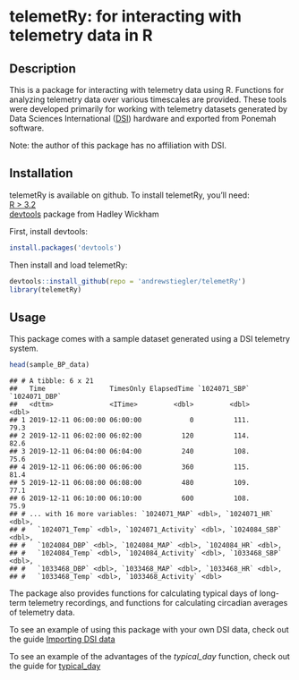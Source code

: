 telemetRy: for interacting with telemetry data in R
================

## Description

This is a package for interacting with telemetry data using R. Functions
for analyzing telemetry data over various timescales are provided. These
tools were developed primarily for working with telemetry datasets
generated by Data Sciences International
([DSI](https://www.datasci.com)) hardware and exported from Ponemah
software.

Note: the author of this package has no affiliation with DSI.

## Installation

telemetRy is available on github. To install telemetRy, you’ll need:  
[R \> 3.2](https://www.r-project.org)  
[devtools](https://github.com/r-lib/devtoolsdevtools) package from
Hadley Wickham

First, install devtools:

``` r
install.packages('devtools')
```

Then install and load telemetRy:

``` r
devtools::install_github(repo = 'andrewstiegler/telemetRy')
library(telemetRy)
```

## Usage

This package comes with a sample dataset generated using a DSI telemetry
system.

``` r
head(sample_BP_data)
```

    ## # A tibble: 6 x 21
    ##   Time                TimesOnly ElapsedTime `1024071_SBP` `1024071_DBP`
    ##   <dttm>              <ITime>         <dbl>         <dbl>         <dbl>
    ## 1 2019-12-11 06:00:00 06:00:00            0          111.          79.3
    ## 2 2019-12-11 06:02:00 06:02:00          120          114.          82.6
    ## 3 2019-12-11 06:04:00 06:04:00          240          108.          75.6
    ## 4 2019-12-11 06:06:00 06:06:00          360          115.          81.4
    ## 5 2019-12-11 06:08:00 06:08:00          480          109.          77.1
    ## 6 2019-12-11 06:10:00 06:10:00          600          108.          75.9
    ## # ... with 16 more variables: `1024071_MAP` <dbl>, `1024071_HR` <dbl>,
    ## #   `1024071_Temp` <dbl>, `1024071_Activity` <dbl>, `1024084_SBP` <dbl>,
    ## #   `1024084_DBP` <dbl>, `1024084_MAP` <dbl>, `1024084_HR` <dbl>,
    ## #   `1024084_Temp` <dbl>, `1024084_Activity` <dbl>, `1033468_SBP` <dbl>,
    ## #   `1033468_DBP` <dbl>, `1033468_MAP` <dbl>, `1033468_HR` <dbl>,
    ## #   `1033468_Temp` <dbl>, `1033468_Activity` <dbl>

The package also provides functions for calculating typical days of
long-term telemetry recordings, and functions for calculating circadian
averages of telemetry data.

To see an example of using this package with your own DSI data, check
out the guide [Importing DSI
data](https://andrewstiegler.github.io/telemetRy/DSI_import.html)

To see an example of the advantages of the *typical\_day* function,
check out the guide for
[typical\_day](https://andrewstiegler.github.io/telemetRy/Typical_avg.html)
